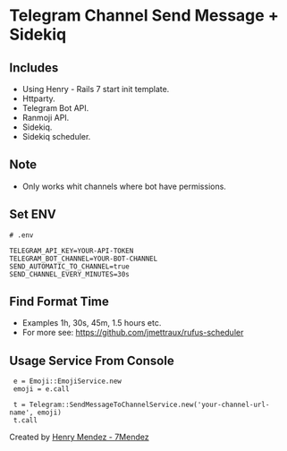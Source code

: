 # Telegram Channel Send Message + Sidekiq

## Includes
- Using Henry - Rails 7 start init template.
- Httparty.
- Telegram Bot API.
- Ranmoji API.
- Sidekiq.
- Sidekiq scheduler.

## Note
- Only works whit channels where bot have permissions.

## Set ENV
```
# .env

TELEGRAM_API_KEY=YOUR-API-TOKEN
TELEGRAM_BOT_CHANNEL=YOUR-BOT-CHANNEL
SEND_AUTOMATIC_TO_CHANNEL=true
SEND_CHANNEL_EVERY_MINUTES=30s
```

## Find Format Time
- Examples 1h, 30s, 45m, 1.5 hours etc.
- For more see: https://github.com/jmettraux/rufus-scheduler

## Usage Service From Console
```
 e = Emoji::EmojiService.new
 emoji = e.call

 t = Telegram::SendMessageToChannelService.new('your-channel-url-name', emoji)
 t.call
```


Created by [Henry Mendez - 7Mendez](https://github.com/7Mendez)
